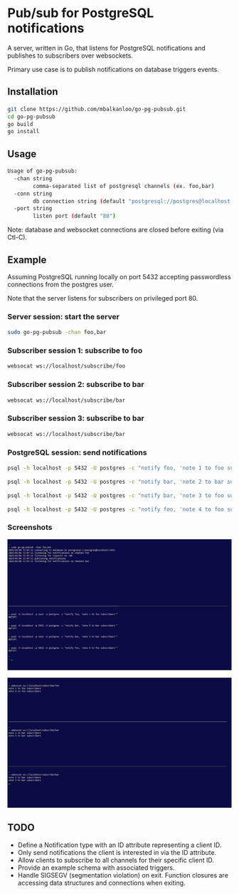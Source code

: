 # Pub/sub for PostgreSQL notifications

A server, written in Go, that listens for PostgreSQL notifications and publishes to subscribers over websockets.

Primary use case is to publish notifications on database triggers events.

## Installation

```bash
git clone https://github.com/mbalkanloo/go-pg-pubsub.git
cd go-pg-pubsub
go build
go install
```

## Usage

```bash
Usage of go-pg-pubsub:
  -chan string
        comma-separated list of postgresql channels (ex. foo,bar)
  -conn string
        db connection string (default "postgresql://postgres@localhost:5432")
  -port string
        listen port (default "80")
```

Note: database and websocket connections are closed before exiting (via Ctl-C).

## Example

Assuming PostgreSQL running locally on port 5432 accepting passwordless connections from the postgres user.

Note that the server listens for subscribers on privileged port 80.

### Server session: start the server
```bash
sudo go-pg-pubsub -chan foo,bar
```

### Subscriber session 1: subscribe to foo
```bash
websocat ws://localhost/subscribe/foo
```

### Subscriber session 2: subscribe to bar
```bash
websocat ws://localhost/subscribe/bar
```

### Subscriber session 3: subscribe to bar
```bash
websocat ws://localhost/subscribe/bar
```

### PostgreSQL session: send notifications
```bash
psql -h localhost -p 5432 -U postgres -c "notify foo, 'note 1 to foo subscribers'"
```
```bash
psql -h localhost -p 5432 -U postgres -c "notify bar, 'note 2 to bar subscribers'"
```
```bash
psql -h localhost -p 5432 -U postgres -c "notify bar, 'note 3 to foo subscribers'"
```
```bash
psql -h localhost -p 5432 -U postgres -c "notify foo, 'note 4 to foo subscribers'"
```

### Screenshots

![Alt text](doc/img/example_servers.png "Example Server Sessions")

![Alt text](doc/img/example_clients.png "Example Client Sessions")

## TODO
  * Define a Notification type with an ID attribute representing a client ID.
  * Only send notifications the client is interested in via the ID attribute.
  * Allow clients to subscribe to all channels for their specific client ID.
  * Provide an example schema with associated triggers.
  * Handle SIGSEGV (segmentation violation) on exit. Function closures are accessing data structures and connections when exiting.
